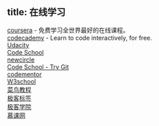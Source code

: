 title: 在线学习
---


[coursera](https://www.coursera.org/) - 免费学习全世界最好的在线课程。   
[codecademy](https://www.codecademy.com/) - Learn to code interactively, for free.   
[Udacity](https://www.udacity.com/)    
[Code School](https://www.codeschool.com/)    
[newcircle](https://newcircle.com/)    
[Code School - Try Git](https://try.github.io//levels/1/challenges/1)    
[codementor](https://www.codementor.io/android)     
[W3school](http://www.w3school.com.cn/index.html)    
[菜鸟教程](http://www.runoob.com/)    
[极客标签](http://www.gbtags.com/)    
[极客学院](http://www.jikexueyuan.com/)   
[慕课网](http://www.imooc.com/)   
